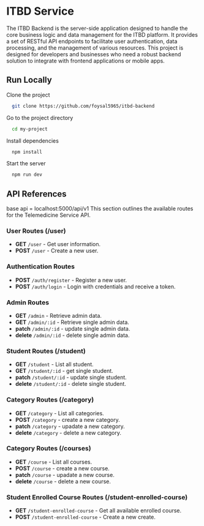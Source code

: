 
# ITBD Service

The ITBD Backend is the server-side application designed to handle the core business logic and data management for the ITBD platform. It provides a set of RESTful API endpoints to facilitate user authentication, data processing, and the management of various resources. This project is designed for developers and businesses who need a robust backend solution to integrate with frontend applications or mobile apps.


## Run Locally

Clone the project

```bash
  git clone https://github.com/foysal5965/itbd-backend
```

Go to the project directory

```bash
  cd my-project
```

Install dependencies

```bash
  npm install
```

Start the server

```bash
  npm run dev
```

## API References
base api = localhost:5000/api/v1
This section outlines the available routes for the Telemedicine Service API.

### User Routes (/user)
- **GET** `/user` - Get user information.
- **POST** `/user` - Create a new user.

### Authentication Routes
- **POST** `/auth/register` - Register a new user.
- **POST** `/auth/login` - Login with credentials and receive a token.

### Admin Routes
- **GET** `/admin` - Retrieve admin data.
- **GET** `/admin/:id` - Retrieve single admin data.
- **patch** `/admin/:id` - update single admin data.
- **delete** `/admin/:id` - delete single admin data.

### Student Routes (/student)
- **GET** `/student` - List all student.
- **GET** `/student/:id` - get single student.
- **patch** `/student/:id` - update single student.
- **delete** `/student/:id` - delete single student.

### Category Routes (/category)
- **GET** `/category` - List all categories.
- **POST** `/category` - create a new category.
- **patch** `/category` - upadate a new category.
- **delete** `/category` - delete a new category.


### Category Routes (/courses)
- **GET** `/course` - List all courses.
- **POST** `/course` - create a new course.
- **patch** `/course` - upadate a new course.
- **delete** `/course` - delete a new course.

### Student Enrolled Course Routes (/student-enrolled-course)
- **GET** `/student-enrolled-course` - Get all available enrolled course.
- **POST** `/student-enrolled-course` - Create a new create.

